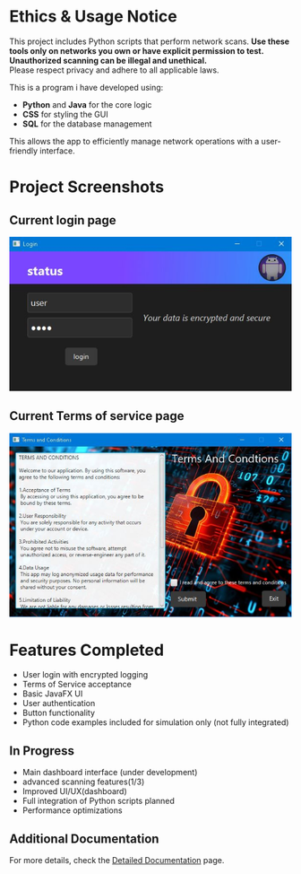 # Ethics & Usage Notice

This project includes Python scripts that perform network scans. **Use these tools only on networks you own or have explicit permission to test. Unauthorized scanning can be illegal and unethical.**  
Please respect privacy and adhere to all applicable laws.

This is a program i have developed using:

- **Python** and **Java** for the core logic
- **CSS** for styling the GUI
- **SQL** for the database management

This allows the app to efficiently manage network operations with a user-friendly interface.

# Project Screenshots

## Current login page
<p align="center">
  <img src="images/LoginPage.JPG" alt="LoginPage" />
</p>

## Current Terms of service page
<p align="center">
  <img src="images/TOSPage.JPG" alt="TOSPage" />
</p>

# Features Completed

- User login with encrypted logging  
- Terms of Service acceptance  
- Basic JavaFX UI  
- User authentication  
- Button functionality 
- Python code examples included for simulation only (not fully integrated)

## In Progress

- Main dashboard interface (under development)  
- advanced scanning features(1/3)  
- Improved UI/UX(dashboard)  
- Full integration of Python scripts planned  
- Performance optimizations

## Additional Documentation

For more details, check the [Detailed Documentation](Additional_Information.md) page.
